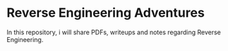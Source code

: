 # Reverse Engineering Adventures
In this repository, i will share PDFs, writeups and notes regarding Reverse Engineering.
